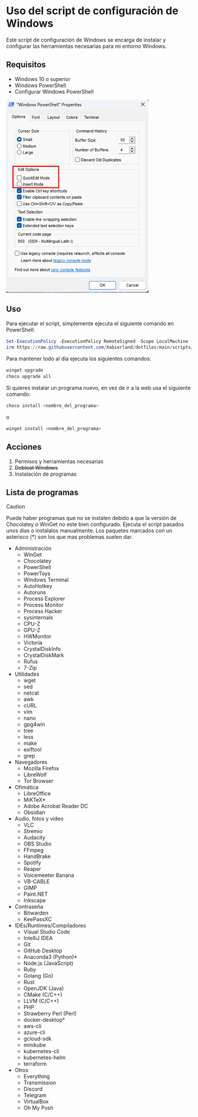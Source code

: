 # Uso del script de configuración de Windows

Este script de configuración de Windows se encarga de instalar y configurar las herramientas necesarias para mi entorno Windows.

## Requisitos

- Windows 10 o superior
- Windows PowerShell
- Configurar Windows PowerShell

![PowerShell](.img/image.png)

## Uso

Para ejecutar el script, simplemente ejecuta el siguiente comando en PowerShell:

```powershell
Set-ExecutionPolicy -ExecutionPolicy RemoteSigned -Scope LocalMachine
irm https://raw.githubusercontent.com/Xabierland/dotfiles/main/scripts/windows/setup.ps1 | iex

```

Para mantener todo al dia ejecuta los siguientes comandos:

```powershell
winget upgrade
choco upgrade all

```

Si quieres instalar un programa nuevo, en vez de ir a la web usa el siguiente comando:

```powershell
choco install <nombre_del_programa>

```

o

```powershell
winget install <nombre_del_programa>

```

## Acciones

1. Permisos y herramientas necesarias
2. ~~Debloat Windows~~
3. Instalación de programas

## Lista de programas

> [!Caution]
> Puede haber programas que no se instalen debido a que la versión de Chocolatey o WinGet no este bien configurado. Ejecuta el script pasados unos dias o instalalos manualmente. Los paquetes marcados con un asterisco (*) son los que mas problemas suelen dar.

- Administración
  - WinGet
  - Chocolatey
  - PowerShell
  - PowerToys
  - Windows Terminal
  - AutoHotkey
  - Autoruns
  - Process Explorer
  - Process Monitor
  - Process Hacker
  - sysinternals
  - CPU-Z
  - GPU-Z
  - HWMonitor
  - Victoria
  - CrystalDiskInfo
  - CrystalDiskMark
  - Rufus
  - 7-Zip
- Utilidades
  - wget
  - sed
  - netcat
  - awk
  - cURL
  - vim
  - nano
  - gpg4win
  - tree
  - less
  - make
  - exiftool
  - grep
- Navegadores
  - Mozilla Firefox
  - LibreWolf
  - Tor Browser
- Ofimática
  - LibreOffice
  - MiKTeX*
  - Adobe Acrobat Reader DC
  - Obsidian
- Audio, fotos y vídeo
  - VLC
  - Stremio
  - Audacity
  - OBS Studio
  - FFmpeg
  - HandBrake
  - Spotify
  - Reaper
  - Voicemeeter Banana
  - VB-CABLE
  - GIMP
  - Paint.NET
  - Inkscape
- Contraseña
  - Bitwarden
  - KeePassXC
- IDEs/Runtimes/Compiladores
  - Visual Studio Code
  - IntelliJ IDEA
  - Git
  - GitHub Desktop
  - Anaconda3 (Python)*
  - Node.js (JavaScript)
  - Ruby
  - Golang (Go)
  - Rust
  - OpenJDK (Java)
  - CMake (C/C++)
  - LLVM (C/C++)
  - PHP
  - Strawberry Perl (Perl)
  - docker-desktop*
  - aws-cli
  - azure-cli
  - gcloud-sdk
  - minikube
  - kubernetes-cli
  - kubernetes-helm
  - terraform
- Otros
  - Everything
  - Transmission
  - Discord
  - Telegram
  - VirtualBox
  - Oh My Posh
